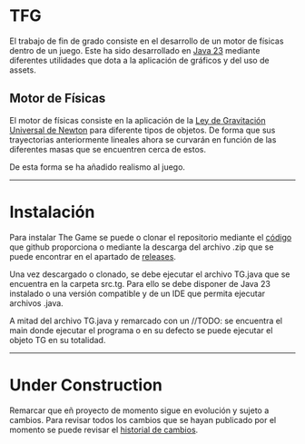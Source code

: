 # TFG

El trabajo de fin de grado consiste en el desarrollo de un motor de físicas dentro de un juego.
Este ha sido desarrollado en [Java 23](https://www.oracle.com/java/technologies/javase/jdk23-archive-downloads.html) mediante diferentes utilidades que dota a la aplicación de gráficos y del uso de assets.

## Motor de Físicas

El motor de físicas consiste en la aplicación de la [Ley de Gravitación Universal de Newton](https://en.wikipedia.org/wiki/Newton%27s_law_of_universal_gravitation) para diferente tipos de objetos. De forma que sus trayectorias anteriormente lineales ahora se curvarán en función de las diferentes masas que se encuentren cerca de estos.

De esta forma se ha añadido realismo al juego.

---
# Instalación

Para instalar The Game se puede o clonar el repositorio mediante el [código](https://github.com/aiasakitoprof/TFG.git) que github proporciona o mediante la descarga del archivo .zip que se puede encontrar en el apartado de [releases](https://github.com/aiasakitoprof/TFG/releases).

Una vez descargado o clonado, se debe ejecutar el archivo TG.java que se encuentra en la carpeta src.tg. Para ello se debe disponer de Java 23 instalado o una versión compatible y de un IDE que permita ejecutar archivos .java.

A mitad del archivo TG.java y remarcado con un //TODO: se encuentra el main donde ejecutar el programa o en su defecto se puede ejecutar el objeto TG en su totalidad.

---
# Under Construction

Remarcar que eñ proyecto de momento sigue en evolución y sujeto a cambios. Para revisar todos los cambios que se hayan publicado por el momento se puede revisar el [historial de cambios](https://github.com/aiasakitoprof/TFG/commits/main).